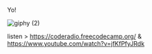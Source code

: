 Yo! 

![giphy (2)](https://user-images.githubusercontent.com/81531002/187689633-c4af0c03-01b3-465c-8491-d057d6893276.gif)



listen > https://coderadio.freecodecamp.org/  &  https://www.youtube.com/watch?v=jfKfPfyJRdk







